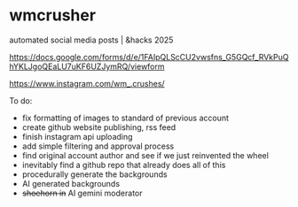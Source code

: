 # wmcrusher
automated social media posts | &amp;hacks 2025

https://docs.google.com/forms/d/e/1FAIpQLScCU2vwsfns_G5GQcf_RVkPuQhYKLJgoQEaLU7uKF6UZJymRQ/viewform

https://www.instagram.com/wm_.crushes/

To do:

- fix formatting of images to standard of previous account
- create github website publishing, rss feed
- finish instagram api uploading
- add simple filtering and approval process
- find original account author and see if we just reinvented the wheel
- inevitably find a github repo that already does all of this
- procedurally generate the backgrounds
- AI generated backgrounds
- ~~shoehorn in~~ AI gemini moderator